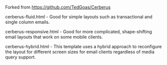 Forked from
https://github.com/TedGoas/Cerberus

cerberus-fluid.html - Good for simple layouts such as transactional and single column emails.

cerberus-responsive.html - Good for more complicated, shape-shifting email layouts that work on some mobile clients.

cerberus-hybrid.html - This template uses a hybrid approach to reconfigure the layout for different screen sizes for email clients regardless of media query support.
